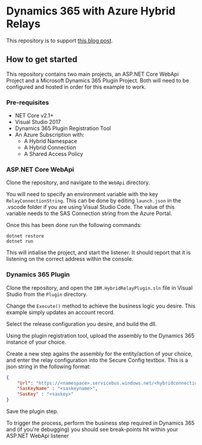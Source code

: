 # Dynamics 365 with Azure Hybrid Relays
This repository is to support [this blog post](https://bartl.io/blog/hybrid-relay-listeners-with-dynamics-365).

## How to get started

This repository contains two main projects, an ASP.NET Core WebApi Project and a Microsoft Dynamics 365 Plugin Project. Both will need to be configured and hosted in order for this example to work.

### Pre-requisites

- NET Core v2.1+
- Visual Studio 2017
- Dynamics 365 Plugin Registration Tool
- An Azure Subscription with:
  - A Hybrid Namespace
  - A Hybrid Connection
  - A Shared Access Policy

### ASP.NET Core WebApi

Clone the repository, and navigate to the `WebApi` directory.

You will need to specify an environment variable with the key `RelayConnectionString`. This can be done by editing `launch.json` in the .vscode folder if you are using Visual Studio Code. The value of this variable needs to the SAS Connection string from the Azure Portal.

Once this has been done run the following commands:

```
dotnet restore
dotnet run
```

This will intialise the project, and start the listener. It should report that it is listening on the correct address within the console.

### Dynamics 365 Plugin

Clone the repository, and open the `IBM.HybridRelayPlugin.sln` file in Visual Studio from the `Plugin` directory.

Change the `Execute()` method to achieve the business logic you desire. This example simply updates an account record.

Select the release configuration you desire, and build the dll.

Using the plugin registration tool, upload the assembly to the Dynamics 365 instance of your choice.

Create a new step agains the assembly for the entity/action of your choice, and enter the relay configuration into the Secure Config textbox. This is a json string in the following format:

```json
{
    "Url": "https://<namespace>.servicebus.windows.net/<hybridconnectionname>",
    "SasKeyName" : "<saskeyname>",
    "SasKey" : "<saskey>"
}
```

Save the plugin step.

To trigger the process, perform the business step required in Dynamics 365 and (if you're debugging) you should see break-points hit within your ASP.NET WebApi listener
